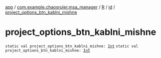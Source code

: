 [app](../../../index.md) / [com.example.chaosruler.msa_manager](../../index.md) / [R](../index.md) / [id](index.md) / [project_options_btn_kablni_mishne](.)

# project_options_btn_kablni_mishne

`static val project_options_btn_kablni_mishne: `[`Int`](https://kotlinlang.org/api/latest/jvm/stdlib/kotlin/-int/index.html)
`static val project_options_btn_kablni_mishne: `[`Int`](https://kotlinlang.org/api/latest/jvm/stdlib/kotlin/-int/index.html)